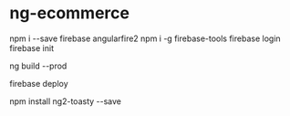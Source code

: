 # ng-ecommerce
 npm i --save firebase angularfire2
npm i -g firebase-tools
firebase login
firebase init

ng build --prod

firebase deploy


npm install ng2-toasty --save